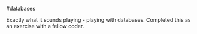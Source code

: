 #databases

Exactly what it sounds playing - playing with databases. Completed this as an exercise with a fellow coder.
